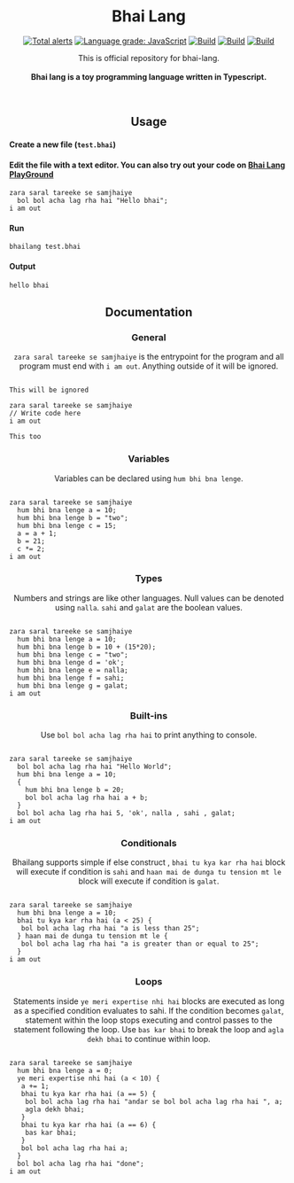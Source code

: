 <h1 align="center">Bhai Lang</h1>
<p align="center">
<a href="https://lgtm.com/projects/g/DulLabs/bhai-lang/alerts/"><img alt="Total alerts" src="https://img.shields.io/lgtm/alerts/g/DulLabs/bhai-lang.svg?logo=lgtm&logoWidth=18"/></a>
<a href="https://lgtm.com/projects/g/DulLabs/bhai-lang/context:javascript"><img alt="Language grade: JavaScript" src="https://img.shields.io/lgtm/grade/javascript/g/DulLabs/bhai-lang.svg?logo=lgtm&logoWidth=18"/></a>
<a href="https://github.com/DulLabs/bhai-lang/actions/workflows/node.js.yml/badge.svg"><img alt="Build" src="https://github.com/DulLabs/bhai-lang/actions/workflows/node.js.yml/badge.svg"/></a>
<a href="https://bhailang.js.org/"><img alt="Build" src="https://img.shields.io/badge/website-bhailang.js.org-orange"/></a>
<a href="https://www.npmjs.com/package/bhailang"><img alt="Build" src="https://img.shields.io/badge/npm-bhailang-orange"/></a>
  
</p>
<p align="center">
  This is official repository for bhai-lang.<br><br>
  <b>Bhai lang is a toy programming language written in Typescript.</b>
</p>
<br>



<h2 align="center">Usage</h2>

<h4 align="left">Create a new file (<code>test.bhai</code>)</h4>


<h4 align="left">Edit the file with a text editor.
You can also try out your code on <a href="https://bhailang.js.org/#playground">Bhai Lang PlayGround</a></h4>

```
zara saral tareeke se samjhaiye
  bol bol acha lag rha hai "Hello bhai";
i am out

```

<h4 align="left">Run</h4>

```
bhailang test.bhai
```

<h4 align="left">Output</h4>

```
hello bhai
```

<h2 align="center">Documentation</h2>

<h3 align="center">General</h3>
<p align="center"><code>zara saral tareeke se samjhaiye</code> is the entrypoint for the program and all program must end with <code>i am out</code>. Anything outside of it will be ignored.</p>

```

This will be ignored

zara saral tareeke se samjhaiye
// Write code here
i am out

This too
```

<h3 align="center">Variables</h3>
<p align="center">Variables can be declared using <code>hum bhi bna lenge</code>.</p>

```

zara saral tareeke se samjhaiye
  hum bhi bna lenge a = 10;
  hum bhi bna lenge b = "two";
  hum bhi bna lenge c = 15;
  a = a + 1;
  b = 21;
  c *= 2;
i am out
```

<h3 align="center">Types</h3>
<p align="center">Numbers and strings are like other languages. Null values can be denoted using <code>nalla</code>. <code>sahi</code> and <code>galat</code> are the boolean values.</p>

```

zara saral tareeke se samjhaiye
  hum bhi bna lenge a = 10;
  hum bhi bna lenge b = 10 + (15*20);
  hum bhi bna lenge c = "two";
  hum bhi bna lenge d = 'ok';
  hum bhi bna lenge e = nalla;
  hum bhi bna lenge f = sahi;
  hum bhi bna lenge g = galat;
i am out
```

<h3 align="center">Built-ins</h3>
<p align="center">Use <code>bol bol acha lag rha hai</code> to print anything to console.</p>

```

zara saral tareeke se samjhaiye
  bol bol acha lag rha hai "Hello World";
  hum bhi bna lenge a = 10;
  {
    hum bhi bna lenge b = 20;
    bol bol acha lag rha hai a + b;
  }
  bol bol acha lag rha hai 5, 'ok', nalla , sahi , galat;
i am out
```

<h3 align="center">Conditionals</h3>
<p align="center">Bhailang supports simple if else construct , <code>bhai tu kya kar rha hai</code> block will execute if condition is <code>sahi</code> and <code>haan mai de dunga tu tension mt le</code> block will execute if condition is <code>galat</code>.</p>

```

zara saral tareeke se samjhaiye
  hum bhi bna lenge a = 10;
  bhai tu kya kar rha hai (a < 25) {
   bol bol acha lag rha hai "a is less than 25";
  } haan mai de dunga tu tension mt le {
   bol bol acha lag rha hai "a is greater than or equal to 25";
  }
i am out
```

<h3 align="center">Loops</h3>
<p align="center">Statements inside <code>ye meri expertise nhi hai</code> blocks are executed as long as a specified condition evaluates to sahi. If the condition becomes <code>galat</code>, statement within the loop stops executing and control passes to the statement following the loop. Use <code>bas kar bhai</code> to break the loop and <code className="language-cpp">agla dekh bhai</code> to continue within loop.</p>


```

zara saral tareeke se samjhaiye
  hum bhi bna lenge a = 0;
  ye meri expertise nhi hai (a < 10) {
   a += 1;
   bhai tu kya kar rha hai (a == 5) {
    bol bol acha lag rha hai "andar se bol bol acha lag rha hai ", a;
    agla dekh bhai;
   }
   bhai tu kya kar rha hai (a == 6) {
    bas kar bhai;
   }
   bol bol acha lag rha hai a;
  }
  bol bol acha lag rha hai "done";
i am out
```











